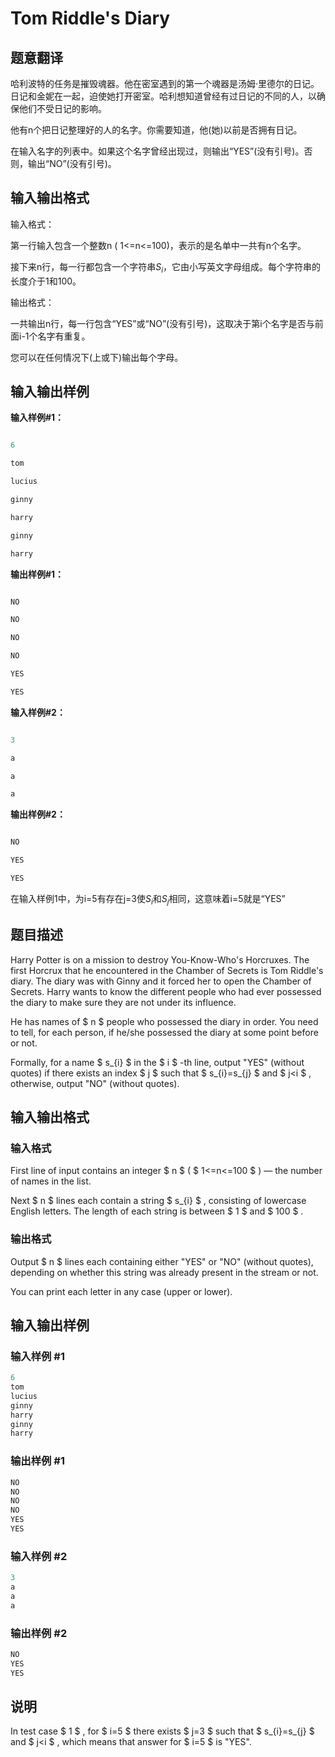 # Tom Riddle&#039;s Diary

## 题意翻译

哈利波特的任务是摧毁魂器。他在密室遇到的第一个魂器是汤姆·里德尔的日记。日记和金妮在一起，迫使她打开密室。哈利想知道曾经有过日记的不同的人，以确保他们不受日记的影响。

他有n个把日记整理好的人的名字。你需要知道，他(她)以前是否拥有日记。

在输入名字的列表中。如果这个名字曾经出现过，则输出“YES”(没有引号)。否则，输出“NO”(没有引号)。

## 输入输出格式

输入格式：

第一行输入包含一个整数n ( 1<=n<=100)，表示的是名单中一共有n个名字。

接下来n行，每一行都包含一个字符串$S_i$，它由小写英文字母组成。每个字符串的长度介于1和100。

输出格式：

一共输出n行，每一行包含“YES”或“NO”(没有引号)，这取决于第i个名字是否与前面i-1个名字有重复。

您可以在任何情况下(上或下)输出每个字母。

## 输入输出样例

**输入样例#1：**

```cpp

6

tom

lucius

ginny

harry

ginny

harry

```

**输出样例#1：**

```cpp

NO

NO

NO

NO

YES

YES

```

**输入样例#2：**

```cpp

3

a

a

a

```

**输出样例#2：**

```cpp

NO

YES

YES

```

在输入样例1中，为i=5有存在j=3使$S_i$和$S_j$相同，这意味着i=5就是“YES”

## 题目描述

Harry Potter is on a mission to destroy You-Know-Who's Horcruxes. The first Horcrux that he encountered in the Chamber of Secrets is Tom Riddle's diary. The diary was with Ginny and it forced her to open the Chamber of Secrets. Harry wants to know the different people who had ever possessed the diary to make sure they are not under its influence.

He has names of $ n $ people who possessed the diary in order. You need to tell, for each person, if he/she possessed the diary at some point before or not.

Formally, for a name $ s_{i} $ in the $ i $ -th line, output "YES" (without quotes) if there exists an index $ j $ such that $ s_{i}=s_{j} $ and $ j&lt;i $ , otherwise, output "NO" (without quotes).

## 输入输出格式

### 输入格式

First line of input contains an integer $ n $ ( $ 1<=n<=100 $ ) — the number of names in the list.

Next $ n $ lines each contain a string $ s_{i} $ , consisting of lowercase English letters. The length of each string is between $ 1 $ and $ 100 $ .

### 输出格式

Output $ n $ lines each containing either "YES" or "NO" (without quotes), depending on whether this string was already present in the stream or not.

You can print each letter in any case (upper or lower).

## 输入输出样例

### 输入样例 #1

```cpp
6
tom
lucius
ginny
harry
ginny
harry

```
### 输出样例 #1

```cpp
NO
NO
NO
NO
YES
YES

```
### 输入样例 #2

```cpp
3
a
a
a

```
### 输出样例 #2

```cpp
NO
YES
YES

```
## 说明

In test case $ 1 $ , for $ i=5 $ there exists $ j=3 $ such that $ s_{i}=s_{j} $ and $ j&lt;i $ , which means that answer for $ i=5 $ is "YES".

